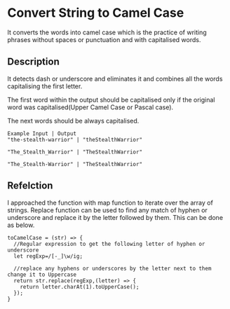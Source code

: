 # Convert String to Camel Case

It converts the words into camel case which is the practice of writing phrases without spaces or punctuation and with capitalised words.

## Description

It detects dash or underscore and eliminates it and combines all the words capitalising the first letter. 

The first word within the output should be capitalised only if the original word was capitalised(Upper Camel Case or Pascal case). 

The next words should be always capitalised.

```
Example Input | Output
"the-stealth-warrior" | "theStealthWarrior"

"The_Stealth_Warrior" | "TheStealthWarrior"

"The_Stealth-Warrior" | "TheStealthWarrior"

```

## Refelction

I approached the function with map function to iterate over the array of strings. Replace function can be used to find any match of hyphen or underscore and replace it by the letter followed by them. This can be done as below.

```JS
toCamelCase = (str) => {
  //Regular expression to get the following letter of hyphen or underscore
  let regExp=/[-_]\w/ig;
  
  //replace any hyphens or underscores by the letter next to them change it to Uppercase
  return str.replace(regExp,(letter) => {
    return letter.charAt(1).toUpperCase();
  });
}